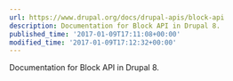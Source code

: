 ```yaml
---
url: https://www.drupal.org/docs/drupal-apis/block-api
description: Documentation for Block API in Drupal 8.
published_time: '2017-01-09T17:11:08+00:00'
modified_time: '2017-01-09T17:12:32+00:00'
---
```

Documentation for Block API in Drupal 8.